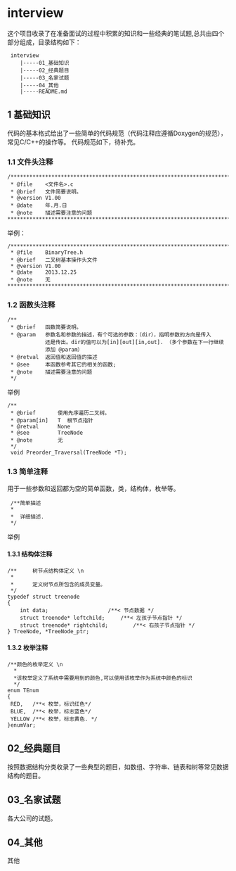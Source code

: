 # interview #
这个项目收录了在准备面试的过程中积累的知识和一些经典的笔试题,总共由四个部分组成，目录结构如下：

     interview   
    	|-----01_基础知识   
    	|-----02_经典题目   
    	|-----03_名家试题  
      	|-----04_其他
    	|-----README.md

## 1 基础知识 ##
代码的基本格式给出了一些简单的代码规范（代码注释应遵循Doxygen的规范），常见C/C++的操作等。
代码规范如下，待补充。 
### 1.1 文件头注释 ###
    
    /****************************************************************************
     * @file	<文件名>.c
     * @brief	文件简要说明。
     * @version	V1.00
     * @date	年.月.日
     * @note	描述需要注意的问题
    ****************************************************************************/
举例：

    /****************************************************************************
     * @file	BinaryTree.h
     * @brief	二叉树基本操作头文件 
     * @version	V1.00
     * @date	2013.12.25
     * @note	无
    ****************************************************************************/
### 1.2 函数头注释 ###
    /** 
     * @brief	函数简要说明。
     * @param	参数名和参数的描述，有个可选的参数：（dir），指明参数的方向是传入
    			还是传出。dir的值可以为[in][out][in,out]. （多个参数在下一行继续
    			添加 @param）
     * @retval	返回值和返回值的描述
     * @see		本函数参考其它的相关的函数;
     * @note	描述需要注意的问题
     */
举例

    /** 
     * @brief		使用先序遍历二叉树。
     * @param[in] 	T  根节点指针
     * @retval		None
     * @see   		TreeNode
     * @note  		无
     */
     void Preorder_Traversal(TreeNode *T);
### 1.3 简单注释 ###
用于一些参数和返回都为空的简单函数，类，结构体，枚举等。

     /**简单描述   
     *  
     *  详细描述.  
     */ 
举例
#### 1.3.1 结构体注释 ####
    /**		树节点结构体定义 \n  
     * 
     *		定义树节点所包含的成员变量。
     */ 
    typedef struct treenode
    {
    	int data;					/**< 节点数据 */  
    	struct treenode* leftchild;		/**< 左孩子节点指针 */  
    	struct treenode* rightchild;		/**< 右孩子节点指针 */  
    } TreeNode, *TreeNode_ptr;

#### 1.3.2 枚举注释 ####
    /**颜色的枚举定义 \n  
      *   
      *该枚举定义了系统中需要用到的颜色,可以使用该枚举作为系统中颜色的标识  
      */ 
    enum TEnum   
    {   
     RED,   /**< 枚举，标识红色*/  
     BLUE,  /**< 枚举，标志蓝色*/  
     YELLOW /**< 枚举，标志黄色. */  
    }enumVar;  

## 02_经典题目  ##
按照数据结构分类收录了一些典型的题目，如数组、字符串、链表和树等常见数据结构的题目。
## 03_名家试题  ##
各大公司的试题。
## 04_其他 ##
其他